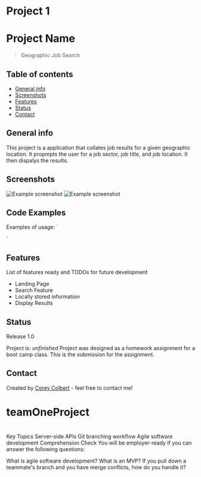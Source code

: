 # Project 1
# Project Name
> Geographic Job Search

## Table of contents
* [General info](#general-info)
* [Screenshots](#screenshots)
* [Features](#features)
* [Status](#status)
* [Contact](#contact)

## General info
This project is a application that collates job results for a given geographic location. It propmpts the user for a job sector, job title, and job location.  It then dispalys the results.

## Screenshots
![Example screenshot](./readme_images/screenshot_1.png)
![Example screenshot](./readme_images/screenshot_2.png)

## Code Examples
Examples of usage:
`

  `

## Features
List of features ready and TODOs for future development
* Landing Page
* Search Feature
* Locally stored information
* Display Results

## Status
Release 1.0

Project is: _unfinished_ Project was designed as a homework assignment for a boot camp class.  This is the submission for the assignment.

## Contact
Created by [Corey Colbert](cdcolbert10@gmail.com) - feel free to contact me!


# teamOneProject
#
Key Topics
Server-side APIs
Git branching workflow
Agile software development
Comprehension Check
You will be employer-ready if you can answer the following questions:

What is agile software development?
What is an MVP?
If you pull down a teammate's branch and you have merge conflicts, how do you handle it?
